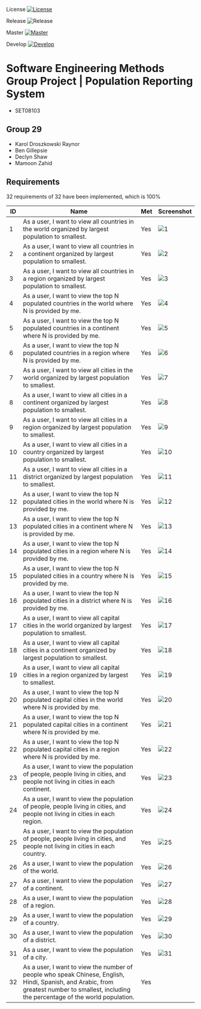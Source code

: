 License
[![License](https://img.shields.io/badge/License-Apache_2.0-blue.svg)](https://opensource.org/licenses/Apache-2.0)

Release
![Release](https://img.shields.io/github/v/release/Bennyboy12306/sem-group-29)

Master
[![Master](https://github.com/Bennyboy12306/sem-group-29/actions/workflows/main.yml/badge.svg?branch=master)](https://github.com/Bennyboy12306/sem-group-29/actions/workflows/main.yml?branch=master)

Develop
[![Develop](https://github.com/Bennyboy12306/sem-group-29/actions/workflows/main.yml/badge.svg?branch=develop)](https://github.com/Bennyboy12306/sem-group-29/actions/workflows/main.yml?branch=develop)
# Software Engineering Methods Group Project | Population Reporting System
- SET08103 

## Group 29
- Karol Droszkowski Raynor
- Ben Gillepsie
- Declyn Shaw
- Mamoon Zahid 

## Requirements

32 requirements of 32 have been implemented, which is 100%

| ID | Name | Met | Screenshot |
|---|---|---|---|
| 1 | As a user, I want to view all countries in the world organized by largest population to smallest. | Yes | ![1](https://github.com/Bennyboy12306/sem-group-29/blob/feature/screenshots/Screenshots/11%20-%20Countries%20ordered%20by%20population.png?raw=true) |
| 2 | As a user, I want to view all countries in a continent organized by largest population to smallest. | Yes | ![2](https://github.com/Bennyboy12306/sem-group-29/blob/feature/screenshots/Screenshots/12%20-%20All%20countries%20in%20continent%20largest%20to%20smallest.png?raw=true) |
| 3 | As a user, I want to view all countries in a region organized by largest population to smallest. | Yes | ![3](https://github.com/Bennyboy12306/sem-group-29/blob/feature/screenshots/Screenshots/13%20-%20All%20countries%20in%20a%20region%20largest%20to%20smallest.png?raw=true) |
| 4 | As a user, I want to view the top N populated countries in the world where N is provided by me. | Yes | ![4](https://github.com/Bennyboy12306/sem-group-29/blob/feature/screenshots/Screenshots/14%20-%20top%20N%20populated%20countries.png?raw=true) |
| 5 | As a user, I want to view the top N populated countries in a continent where N is provided by me. | Yes | ![5](https://github.com/Bennyboy12306/sem-group-29/blob/feature/screenshots/Screenshots/15%20-%20top%20N%20populated%20countries%20in%20continent.png?raw=true) |
| 6 | As a user, I want to view the top N populated countries in a region where N is provided by me. | Yes | ![6](https://github.com/Bennyboy12306/sem-group-29/blob/feature/screenshots/Screenshots/16%20-%20top%20N%20populated%20countries%20in%20a%20region.png?raw=true) |
| 7 | As a user, I want to view all cities in the world organized by largest population to smallest. | Yes | ![7](https://github.com/Bennyboy12306/sem-group-29/blob/feature/screenshots/Screenshots/17%20-%20Cities%20ordered%20by%20population.png?raw=true) |
| 8 | As a user, I want to view all cities in a continent organized by largest population to smallest. | Yes | ![8](https://github.com/Bennyboy12306/sem-group-29/blob/feature/screenshots/Screenshots/18%20-%20all%20cities%20in%20a%20continent%20by%20largest%20population%20to%20snmallest.png?raw=true) |
| 9 | As a user, I want to view all cities in a region organized by largest population to smallest. | Yes | ![9](https://github.com/Bennyboy12306/sem-group-29/blob/feature/screenshots/Screenshots/19%20-%20Cities%20in%20a%20region%20populaton%20largest%20to%20smallest.png?raw=true) |
| 10 | As a user, I want to view all cities in a country organized by largest population to smallest. | Yes | ![10](https://github.com/Bennyboy12306/sem-group-29/blob/feature/screenshots/Screenshots/20%20-%20Cities%20in%20a%20country%20largest%20to%20smallest.png?raw=true) |
| 11 | As a user, I want to view all cities in a district organized by largest population to smallest. | Yes | ![11](https://github.com/Bennyboy12306/sem-group-29/blob/feature/screenshots/Screenshots/21%20-%20All%20cities%20in%20a%20district%20largest%20to%20smallest.png?raw=true) |
| 12 | As a user, I want to view the top N populated cities in the world where N is provided by me. | Yes | ![12](https://github.com/Bennyboy12306/sem-group-29/blob/feature/screenshots/Screenshots/22-Top%20N%20populated%20cities.png?raw=true) |
| 13 | As a user, I want to view the top N populated cities in a continent where N is provided by me. | Yes | ![13](https://github.com/Bennyboy12306/sem-group-29/blob/feature/screenshots/Screenshots/23-top%20N%20populated%20cities%20in%20a%20continent.png?raw=true) |
| 14 | As a user, I want to view the top N populated cities in a region where N is provided by me. | Yes | ![14](https://github.com/Bennyboy12306/sem-group-29/blob/feature/screenshots/Screenshots/24-top%20N%20populated%20cities%20in%20a%20region.png?raw=true) |
| 15 | As a user, I want to view the top N populated cities in a country where N is provided by me. | Yes | ![15](https://github.com/Bennyboy12306/sem-group-29/blob/feature/screenshots/Screenshots/25-top%20N%20populated%20cities%20in%20a%20country.png?raw=true) |
| 16 | As a user, I want to view the top N populated cities in a district where N is provided by me. | Yes | ![16](https://github.com/Bennyboy12306/sem-group-29/blob/feature/screenshots/Screenshots/26-top%20N%20populated%20cities%20in%20a%20district.png?raw=true) |
| 17 | As a user, I want to view all capital cities in the world organized by largest population to smallest. | Yes | ![17](https://github.com/Bennyboy12306/sem-group-29/blob/feature/screenshots/Screenshots/27-Capital%20cities%20largest%20to%20smallest.png?raw=true) |
| 18 | As a user, I want to view all capital cities in a continent organized by largest population to smallest. | Yes | ![18](https://github.com/Bennyboy12306/sem-group-29/blob/feature/screenshots/Screenshots/28-all%20capital%20cities%20in%20a%20continent.png?raw=true) |
| 19 | As a user, I want to view all capital cities in a region organized by largest to smallest. | Yes | ![19](https://github.com/Bennyboy12306/sem-group-29/blob/feature/screenshots/Screenshots/29%20-%20All%20capital%20cities%20in%20a%20region%20largest%20to%20smallest.png?raw=true) |
| 20 | As a user, I want to view the top N populated capital cities in the world where N is provided by me. | Yes | ![20](https://github.com/Bennyboy12306/sem-group-29/blob/feature/screenshots/Screenshots/30-top%20n%20populated%20capital%20cities.png?raw=true) |
| 21 | As a user, I want to view the top N populated capital cities in a continent where N is provided by me. | Yes | ![21](https://github.com/Bennyboy12306/sem-group-29/blob/feature/screenshots/Screenshots/31-top%20n%20capital%20cities%20in%20a%20continent.png?raw=true) |
| 22 | As a user, I want to view the top N populated capital cities in a region where N is provided by me. | Yes | ![22](https://github.com/Bennyboy12306/sem-group-29/blob/feature/screenshots/Screenshots/32-Top%20N%20populated%20capital%20cities%20in%20a%20region.png?raw=true) |
| 23 | As a user, I want to view the population of people, people living in cities, and people not living in cities in each continent. | Yes | ![23](https://github.com/Bennyboy12306/sem-group-29/blob/feature/screenshots/Screenshots/33-Living%20in%20cities%20and%20not%20in%20cities%20by%20continent.png?raw=true) |
| 24 | As a user, I want to view the population of people, people living in cities, and people not living in cities in each region. | Yes | ![24](https://github.com/Bennyboy12306/sem-group-29/blob/feature/screenshots/Screenshots/34-In%20cities%20not%20in%20cities%20by%20region.png?raw=true) |
| 25 | As a user, I want to view the population of people, people living in cities, and people not living in cities in each country. | Yes | ![25](https://github.com/Bennyboy12306/sem-group-29/blob/feature/screenshots/Screenshots/35-In%20cities%20and%20not%20in%20cities%20by%20country.png?raw=true) |
| 26 | As a user, I want to view the population of the world. | Yes | ![26](https://github.com/Bennyboy12306/sem-group-29/blob/feature/screenshots/Screenshots/36%20-%20View%20population%20of%20world.png?raw=true) |
| 27 | As a user, I want to view the population of a continent. | Yes | ![27](https://github.com/Bennyboy12306/sem-group-29/blob/feature/screenshots/Screenshots/37%20-%20Population%20of%20a%20continent.png?raw=true) |
| 28 | As a user, I want to view the population of a region. | Yes | ![28](https://github.com/Bennyboy12306/sem-group-29/blob/feature/screenshots/Screenshots/38%20-%20Population%20of%20a%20region.png?raw=true) |
| 29 | As a user, I want to view the population of a country. | Yes | ![29](https://github.com/Bennyboy12306/sem-group-29/blob/feature/screenshots/Screenshots/39-Population%20of%20a%20country.png?raw=true) |
| 30 | As a user, I want to view the population of a district. | Yes | ![30](https://github.com/Bennyboy12306/sem-group-29/blob/feature/screenshots/Screenshots/40-Population%20of%20a%20district.png?raw=true) |
| 31 | As a user, I want to view the population of a city. | Yes | ![31](https://github.com/Bennyboy12306/sem-group-29/blob/feature/screenshots/Screenshots/41-Population%20of%20city.png?raw=true) |
| 32 | As a user, I want to view the number of people who speak Chinese, English, Hindi, Spanish, and Arabic, from greatest number to smallest, including the percentage of the world population. | Yes | |
